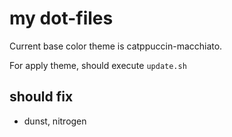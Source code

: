 # my dot-files

Current base color theme is catppuccin-macchiato.

For apply theme, should execute `update.sh`

## should fix

- dunst, nitrogen
